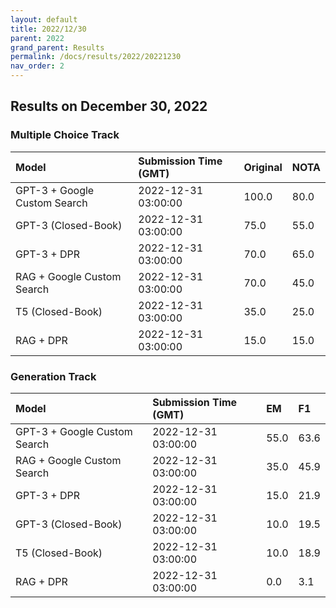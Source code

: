 ```yaml
---
layout: default
title: 2022/12/30
parent: 2022
grand_parent: Results
permalink: /docs/results/2022/20221230
nav_order: 2
---
```


## Results on December 30, 2022

### Multiple Choice Track

| Model        | Submission Time (GMT) | Original | NOTA | 
|:-------------|:---------|:---------|:-----|
|GPT-3 + Google Custom Search|2022-12-31 03:00:00|100.0|80.0|
|GPT-3 (Closed-Book)|2022-12-31 03:00:00|75.0|55.0|
|GPT-3 + DPR|2022-12-31 03:00:00|70.0|65.0|
|RAG + Google Custom Search|2022-12-31 03:00:00|70.0|45.0|
|T5 (Closed-Book)|2022-12-31 03:00:00|35.0|25.0|
|RAG + DPR|2022-12-31 03:00:00|15.0|15.0|



### Generation Track

| Model        | Submission Time (GMT) | EM | F1 | 
|:-------------|:---------|:---------|:-----|
|GPT-3 + Google Custom Search|2022-12-31 03:00:00|55.0|63.6|
|RAG + Google Custom Search|2022-12-31 03:00:00|35.0|45.9|
|GPT-3 + DPR|2022-12-31 03:00:00|15.0|21.9|
|GPT-3 (Closed-Book)|2022-12-31 03:00:00|10.0|19.5|
|T5 (Closed-Book)|2022-12-31 03:00:00|10.0|18.9|
|RAG + DPR|2022-12-31 03:00:00|0.0|3.1|

